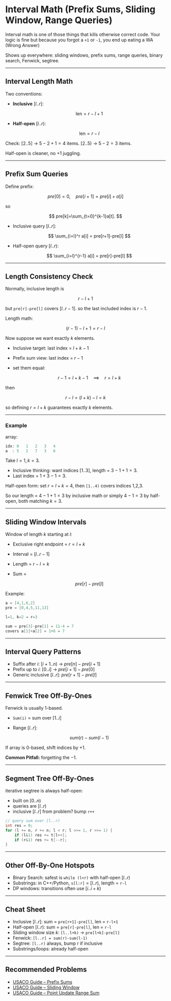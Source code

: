 # Interval Math (Prefix Sums, Sliding Window, Range Queries)

Interval math is one of those things that kills otherwise correct code. Your logic is fine but because you forgot a `+1` or `-1`, you end up eating a WA (Wrong Answer)

Shows up everywhere: sliding windows, prefix sums, range queries, binary search, Fenwick, segtree.

---

## Interval Length Math

Two conventions:

* **Inclusive** $[l..r]$:

  $$
  \text{len} = r-l+1
  $$

* **Half-open** $[l..r)$:

  $$
  \text{len} = r-l
  $$

Check:
$[2..5]$ → $5-2+1=4$ items.
$[2..5)$ → $5-2=3$ items.

Half-open is cleaner, no +1 juggling.

---

## Prefix Sum Queries

Define prefix:

$$
pre[0]=0,\quad pre[i+1]=pre[i]+a[i]
$$

so

$$
pre[k]=\sum_{t=0}^{k-1}a[t].
$$

* Inclusive query $[l..r]$:

  $$
  \sum_{i=l}^r a[i] = pre[r+1]-pre[l]
  $$

* Half-open query $[l..r)$:

  $$
  \sum_{i=l}^{r-1} a[i] = pre[r]-pre[l]
  $$

---

## Length Consistency Check

Normally, inclusive length is

$$
r-l+1
$$

but `pre[r]-pre[l]` covers $[l..r-1]$.
so the last included index is $r-1$.

Length math:

$$
(r-1)-l+1 = r-l
$$

Now suppose we want exactly $k$ elements.

* Inclusive target: last index = $l+k-1$
* Prefix sum view: last index = $r-1$
* set them equal:

  $$
  r-1 = l+k-1 \quad\implies\quad r=l+k
  $$

then

$$
r-l = (l+k)-l = k
$$

so defining $r=l+k$ guarantees exactly $k$ elements.

---

### Example

array:

```cpp
idx: 0   1   2   3   4
a  : 5   2   7   3   6
```

Take $l=1, k=3$.

* Inclusive thinking: want indices \[1..3], length = $3-1+1=3$.
* Last index = $1+3-1 = 3$.

Half-open form: set $r=l+k=4$, then `[1..4)` covers indices 1,2,3.

So our length = $4-1+1=3$ by inclusive math or simply $4-1=3$ by half-open, both matching $k=3$.

---

## Sliding Window Intervals

Window of length $k$ starting at $l$:

* Exclusive right endpoint = $r=l+k$
* Interval = $[l..r-1]$
* Length = $r-l=k$
* Sum =

  $$
  pre[r]-pre[l]
  $$

Example:

```cpp
a = [4,1,6,2]
pre = [0,4,5,11,13]

l=1, k=2 → r=3

sum = pre[3]-pre[1] = 11-4 = 7
covers a[1]+a[2] = 1+6 = 7
```

---

## Interval Query Patterns

* Suffix after $i$: $[i+1..n)$ → $pre[n]-pre[i+1]$
* Prefix up to $i$: $[0..i]$ → $pre[i+1]-pre[0]$
* Generic inclusive $[l..r]$: $pre[r+1]-pre[l]$

---

## Fenwick Tree Off-By-Ones

Fenwick is usually 1-based.

* `Sum(i)` = sum over $[1..i]$
* Range $[l..r]$:

  $$
  sum(r)-sum(l-1)
  $$

If array is 0-based, shift indices by +1. 

**Common Pitfall:** forgetting the $-1$.

---

## Segment Tree Off-By-Ones

iterative segtree is always half-open:

* built on $[0..n)$
* queries are $[l..r)$
* inclusive $[l..r]$ from problem? bump `r++`

```cpp
// query sum over [l..r)
int res = 0;
for (l += n, r += n; l < r; l >>= 1, r >>= 1) {
    if (l&1) res += t[l++];
    if (r&1) res += t[--r];
}
```

---

## Other Off-By-One Hotspots

* Binary Search: safest is `while (l<r)` with half-open $[l..r)$
* Substrings: in C++/Python, `s[l:r]` = $[l..r)$, length = `r-l`
* DP windows: transitions often use $[i..i+k)$

---

## Cheat Sheet

* Inclusive $[l..r]$: sum = `pre[r+1]-pre[l]`, len = `r-l+1`
* Half-open $[l..r)$: sum = `pre[r]-pre[l]`, len = `r-l`
* Sliding window size $k$: `[l..l+k)` → `pre[l+k]-pre[l]`
* Fenwick: `[l..r] = sum(r)-sum(l-1)`
* Segtree: `[l..r)` always, bump r if inclusive
* Substrings/loops: already half-open

---

## Recommended Problems

* [USACO Guide – Prefix Sums](https://usaco.guide/silver/prefix-sums)
* [USACO Guide – Sliding Window](https://usaco.guide/gold/sliding-window)
* [USACO Guide – Point Update Range Sum](https://usaco.guide/gold/PURS)